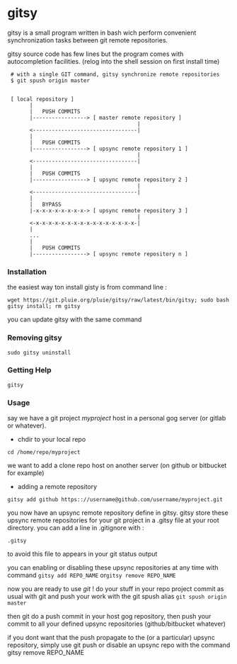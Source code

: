 gitsy
=====

gitsy is a small program written in bash wich perform convenient synchronization tasks between
git remote repositories.

gitsy source code has few lines but the program comes with autocompletion facilities.
(relog into the shell session on first install time)

```
 # with a single GIT command, gitsy synchronize remote repositories
 $ git spush origin master


 [ local repository ]
       |
       |   PUSH COMMITS
       |-----------------> [ master remote repository ]
                                         |
       <---------------------------------|
       |
       |   PUSH COMMITS
       |-----------------> [ upsync remote repository 1 ]
                                         |
       <---------------------------------|
       |
       |   PUSH COMMITS
       |-----------------> [ upsync remote repository 2 ]
                                         |
       <---------------------------------|
       |
       |   BYPASS
       |-x-x-x-x-x-x-x-x-> [ upsync remote repository 3 ]
                                         |
       <-x-x-x-x-x-x-x-x-x-x-x-x-x-x-x-x-|
       |
       ...
       |
       |   PUSH COMMITS
       |-----------------> [ upsync remote repository n ]
```

### Installation

the easiest way ton install gisty is from command line :

```shell
wget https://git.pluie.org/pluie/gitsy/raw/latest/bin/gitsy; sudo bash gitsy install; rm gitsy
```
you can update gitsy with the same command

### Removing gitsy

```shell
sudo gitsy uninstall
```

### Getting Help

```shell
gitsy
```

### Usage

say we have a git project _myproject_ host in a personal gog server (or gitlab or whatever).

* chdir to your local repo

```shell
cd /home/repo/myproject
```

we want to add a clone repo host on another server (on github or bitbucket for example)

* adding a remote repository

```shell
gitsy add github https:://username@github.com/username/myproject.git
```

you now have an upsync remote repository define in gitsy.
gitsy store these upsync remote repositories for your git project in a .gitsy file at your root directory.
you can add a line in .gitignore with : 
```
.gitsy
```
to avoid this file to appears in your git status output

you can enabling or disabling these upsync repositories at any time with command ```gitsy add REPO_NAME``` or```gitsy remove REPO_NAME```

now you are ready to use _git_ !
do your stuff in your repo project
commit as usual with git
and push your work with the git spush alias
``
git spush origin master
``

then git do a push commit in your host gog repository, then push your commit to all your defined upsync repositories (github/bitbucket whatever)

if you dont want that the push propagate to the (or a particular) upsync repository, simply use
git push or disable an upsync repo with the command gitsy remove REPO_NAME
